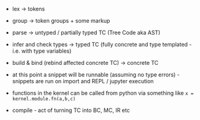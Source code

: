 


* lex -> tokens
* group -> token groups + some markup
* parse -> untyped / partially typed TC (Tree Code aka AST)
* infer and check types -> typed TC (fully concrete and type templated - i.e. with type variables)
* build & bind (rebind affected concrete TC) -> concrete TC
* at this point a snippet will be runnable (assuming no type errors) - snippets are run on import and REPL / jupyter execution
* functions in the kernel can be called from python via something like `x = kernel.module.fn(a,b,c)`

* compile - act of turning TC into BC, MC, IR etc


